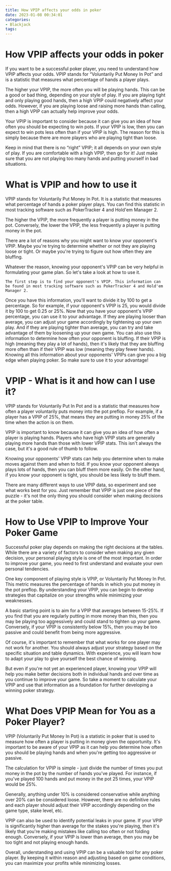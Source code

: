 ```yaml
---
title: How VPIP affects your odds in poker
date: 2023-01-08 00:34:01
categories:
- Blackjack
tags:
---
```



#  How VPIP affects your odds in poker

If you want to be a successful poker player, you need to understand how VPIP affects your odds. VPIP stands for “Voluntarily Put Money In Pot” and is a statistic that measures what percentage of hands a player plays.

The higher your VPIP, the more often you will be playing hands. This can be a good or bad thing, depending on your style of play. If you are playing tight and only playing good hands, then a high VPIP could negatively affect your odds. However, if you are playing loose and raising more hands than calling, then a high VPIP can actually help improve your odds.

Your VPIP is important to consider because it can give you an idea of how often you should be expecting to win pots. If your VPIP is low, then you can expect to win pots less often than if your VPIP is high. The reason for this is simply because there are more players who are playing tight than loose.

Keep in mind that there is no “right” VPIP; it all depends on your own style of play. If you are comfortable with a high VPIP, then go for it! Just make sure that you are not playing too many hands and putting yourself in bad situations.

#  What is VPIP and how to use it

VPIP stands for Voluntarily Put Money In Pot. It is a statistic that measures what percentage of hands a poker player plays. You can find this statistic in most tracking software such as PokerTracker 4 and Hold'em Manager 2.

The higher the VPIP, the more frequently a player is putting money in the pot. Conversely, the lower the VPIP, the less frequently a player is putting money in the pot.

There are a lot of reasons why you might want to know your opponent's VPIP. Maybe you're trying to determine whether or not they are playing loose or tight. Or maybe you're trying to figure out how often they are bluffing.

Whatever the reason, knowing your opponent's VPIP can be very helpful in formulating your game plan. So let's take a look at how to use it.


    The first step is to find your opponent's VPIP. This information can be found in most tracking software such as PokerTracker 4 and Hold'em Manager 2. 
Once you have this information, you'll want to divide it by 100 to get a percentage. So for example, if your opponent's VPIP is 25, you would divide it by 100 to get 0.25 or 25%. 
Now that you have your opponent's VPIP percentage, you can use it to your advantage. If they are playing looser than average, you can adjust your game accordingly by tightening up your own play. And if they are playing tighter than average, you can try and take advantage of them by loosening up your own game. 
You can also use this information to determine how often your opponent is bluffing. If their VPIP is high (meaning they play a lot of hands), then it's likely that they are bluffing more often than if their VPIP was low (meaning they play fewer hands). 
Knowing all this information about your opponents' VPIPs can give you a big edge when playing poker. So make sure to use it to your advantage!

#  VPIP - What is it and how can I use it?

VPIP stands for Voluntarily Put In Pot and is a statistic that measures how often a player voluntarily puts money into the pot preflop. For example, if a player has a VPIP of 25%, that means they are putting in money 25% of the time when the action is on them.

VPIP is important to know because it can give you an idea of how often a player is playing hands. Players who have high VPIP stats are generally playing more hands than those with lower VPIP stats. This isn't always the case, but it's a good rule of thumb to follow.

Knowing your opponents' VPIP stats can help you determine when to make moves against them and when to fold. If you know your opponent always plays lots of hands, then you can bluff them more easily. On the other hand, if you know your opponent is tight, you should be less likely to bluff them.

There are many different ways to use VPIP data, so experiment and see what works best for you. Just remember that VPIP is just one piece of the puzzle - it's not the only thing you should consider when making decisions at the poker table.

#  How to Use VPIP to Improve Your Poker Game

Successful poker play depends on making the right decisions at the tables. While there are a variety of factors to consider when making any given decision, your personal playing style is one of the most important. In order to improve your game, you need to first understand and evaluate your own personal tendencies.

One key component of playing style is VPIP, or Voluntarily Put Money In Pot. This metric measures the percentage of hands in which you put money in the pot preflop. By understanding your VPIP, you can begin to develop strategies that capitalize on your strengths while minimizing your weaknesses.

A basic starting point is to aim for a VPIP that averages between 15-25%. If you find that you are regularly putting in more money than this, then you may be playing too aggressively and could stand to tighten up your game. Conversely, if your VPIP is consistently below 15%, then you may be too passive and could benefit from being more aggressive.

Of course, it's important to remember that what works for one player may not work for another. You should always adjust your strategy based on the specific situation and table dynamics. With experience, you will learn how to adapt your play to give yourself the best chance of winning.

But even if you're not yet an experienced player, knowing your VPIP will help you make better decisions both in individual hands and over time as you continue to improve your game. So take a moment to calculate your VPIP and use that information as a foundation for further developing a winning poker strategy.

#  What Does VPIP Mean for You as a Poker Player?

VPIP (Voluntarily Put Money In Pot) is a statistic in poker that is used to measure how often a player is putting in money given the opportunity. It's important to be aware of your VPIP as it can help you determine how often you should be playing hands and when you're getting too aggressive or passive.

The calculation for VPIP is simple - just divide the number of times you put money in the pot by the number of hands you've played. For instance, if you've played 100 hands and put money in the pot 25 times, your VPIP would be 25%.

Generally, anything under 10% is considered conservative while anything over 20% can be considered loose. However, there are no definitive rules and each player should adjust their VPIP accordingly depending on the game type, stake level, etc.

VPIP can also be used to identify potential leaks in your game. If your VPIP is significantly higher than average for the stakes you're playing, then it's likely that you're making mistakes like calling too often or not folding enough. Conversely, if your VPIP is lower than average, then you may be too tight and not playing enough hands.

Overall, understanding and using VPIP can be a valuable tool for any poker player. By keeping it within reason and adjusting based on game conditions, you can maximize your profits while minimizing losses.